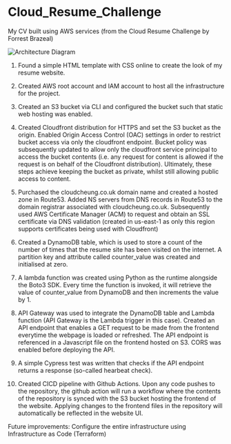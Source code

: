 # Cloud_Resume_Challenge
My CV built using AWS services (from the Cloud Resume Challenge by Forrest Brazeal)

![Architecture Diagram](https://user-images.githubusercontent.com/85294871/211840500-228030c9-8897-49bb-bfb2-8f2959902a09.png)


1. Found a simple HTML template with CSS online to create the look of my resume website.

2. Created AWS root account and IAM account to host all the infrastructure for the project.

3. Created an S3 bucket via CLI and configured the bucket such that static web hosting was enabled.

4. Created Cloudfront distribution for HTTPS and set the S3 bucket as the origin. Enabled Origin Access Control (OAC) settings in order to restrict bucket access via only the cloudfront endpoint. Bucket policy was subsequently updated to allow only the cloudfront service principal to access the bucket contents (i.e. any request for content is allowed if the request is on behalf of the Cloudfront distribution). Ultimately, these steps achieve keeping the bucket as private, whilst still allowing public access to content.

5. Purchased the cloudcheung.co.uk domain name and created a hosted zone in Route53. Added NS servers from DNS records in Route53 to the domain registrar associated with cloudcheung.co.uk. Subsequently used AWS Certificate Manager (ACM) to request and obtain an SSL certificate via DNS validation (created in us-east-1 as only this region supports certificates being used with Cloudfront)

6. Created a DynamoDB table, which is used to store a count of the number of times that the resume site has been visited on the internet. A partition key and attribute called counter_value was created and initialised at zero.

7. A lambda function was created using Python as the runtime alongside the Boto3 SDK. Every time the function is invoked, it will retrieve the value of counter_value from DynamoDB and then increments the value by 1. 

8. API Gateway was used to integrate the DynamoDB table and Lambda function (API Gateway is the Lambda trigger in this case). Created an API endpoint that enables a GET request to be made from the frontend everytime the webpage is loaded or refreshed. The API endpoint is referenced in a Javascript file on the frontend hosted on S3. CORS was enabled before deploying the API.

9. A simple Cypress test was written that checks if the API endpoint returns a response (so-called hearbeat check).

10. Created CICD pipeline with Github Actions. Upon any code pushes to the repository, the github action will run a workflow where the contents of the repository is synced with the S3 bucket hosting the frontend of the website. Applying changes to the frontend files in the repository will automatically be reflected in the website UI.

Future improvements: Configure the entire infrastructure using Infrastructure as Code (Terraform)
